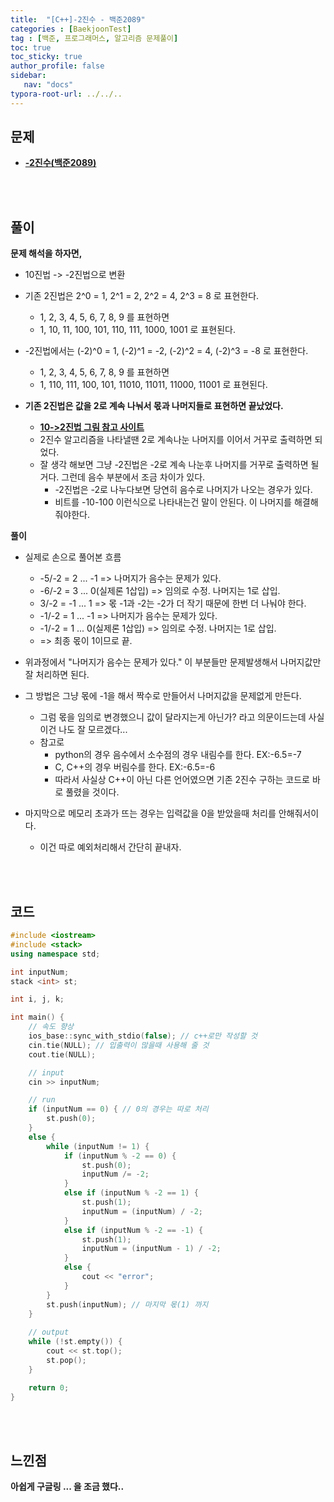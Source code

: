 ```yaml
---
title:  "[C++]-2진수 - 백준2089"
categories : [BaekjoonTest]
tag : [백준, 프로그래머스, 알고리즘 문제풀이]
toc: true
toc_sticky: true
author_profile: false
sidebar:
   nav: "docs"
typora-root-url: ../../..
---
```




## 문제

* **[-2진수(백준2089)](https://www.acmicpc.net/problem/2089)**

<br><br>

## 풀이

**문제 해석을 하자면,**

* 10진법 -> -2진법으로 변환
* 기존 2진법은 2^0 = 1, 2^1 = 2, 2^2 = 4, 2^3 = 8 로 표현한다.
  * 1, 2, 3, 4, 5, 6, 7, 8, 9 를 표현하면
  * 1, 10, 11, 100, 101, 110, 111, 1000, 1001 로 표현된다.

* -2진법에서는 (-2)^0 = 1, (-2)^1 = -2, (-2)^2 = 4, (-2)^3 = -8 로 표현한다.
  * 1, 2, 3, 4, 5, 6, 7, 8, 9 를 표현하면
  * 1, 110, 111, 100, 101, 11010, 11011, 11000, 11001 로 표현된다.

* **기존 2진법은 값을 2로 계속 나눠서 몫과 나머지들로 표현하면 끝났었다.**
  * **[10->2진법 그림 참고 사이트](https://www.google.com/url?sa=i&url=https%3A%2F%2Fpiyoro.github.io%2Fprogram%2F221770535071%2F&psig=AOvVaw1lm-hIK8_DLvRCJyzippOn&ust=1675930377771000&source=images&cd=vfe&ved=0CBAQjRxqFwoTCMj1pqi9hf0CFQAAAAAdAAAAABAE)**
  * 2진수 알고리즘을 나타낼땐 2로 계속나눈 나머지를 이어서 거꾸로 출력하면 되었다.
  * 잘 생각 해보면 그냥 -2진법은 -2로 계속 나눈후 나머지를 거꾸로 출력하면 될거다. 그런데 음수 부분에서 조금 차이가 있다.
    * -2진법은 -2로 나누다보면 당연히 음수로 나머지가 나오는 경우가 있다.
    * 비트를 -10-100 이런식으로 나타내는건 말이 안된다. 이 나머지를 해결해줘야한다.




**풀이**

* 실제로 손으로 풀어본 흐름
  * -5/-2 = 2 ... -1 => 나머지가 음수는 문제가 있다.
  * -6/-2 = 3 ... 0(실제론 1삽입) => 임의로 수정. 나머지는 1로 삽입.
  * 3/-2 = -1 ... 1 => 몫 -1과 -2는 -2가 더 작기 때문에 한번 더 나눠야 한다.
  * -1/-2 = 1 ... -1 => 나머지가 음수는 문제가 있다.
  * -1/-2 = 1 ... 0(실제론 1삽입) => 임의로 수정. 나머지는 1로 삽입.
  * => 최종 몫이 1이므로 끝.

* 위과정에서 "나머지가 음수는 문제가 있다." 이 부분들만 문제발생해서 나머지값만 잘 처리하면 된다.
* 그 방법은 그냥 몫에 -1을 해서 짝수로 만들어서 나머지값을 문제없게 만든다.
  * 그럼 몫을 임의로 변경했으니 값이 달라지는게 아닌가? 라고 의문이드는데 사실 이건 나도 잘 모르겠다...
  * 참고로
    * python의 경우 음수에서 소수점의 경우 내림수를 한다. EX:-6.5=-7
    * C, C++의 경우 버림수를 한다. EX:-6.5=-6
    * 따라서 사실상 C++이 아닌 다른 언어였으면 기존 2진수 구하는 코드로 바로 풀렸을 것이다.

* 마지막으로 메모리 초과가 뜨는 경우는 입력값을 0을 받았을때 처리를 안해줘서이다.
  * 이건 따로 예외처리해서 간단히 끝내자.




<br><br>

## 코드

```c++
#include <iostream>
#include <stack>
using namespace std;

int inputNum;
stack <int> st;

int i, j, k;

int main() {
	// 속도 향상
	ios_base::sync_with_stdio(false); // c++로만 작성할 것
	cin.tie(NULL); // 입출력이 많을때 사용해 줄 것
	cout.tie(NULL);

	// input
	cin >> inputNum;

	// run
	if (inputNum == 0) { // 0의 경우는 따로 처리
		st.push(0);
	}
	else {
		while (inputNum != 1) {
			if (inputNum % -2 == 0) {
				st.push(0);
				inputNum /= -2;
			}
			else if (inputNum % -2 == 1) {
				st.push(1);
				inputNum = (inputNum) / -2;
			}
			else if (inputNum % -2 == -1) {
				st.push(1);
				inputNum = (inputNum - 1) / -2;
			}
			else {
				cout << "error";
			}
		}
		st.push(inputNum); // 마지막 몫(1) 까지
	}
	
	// output
	while (!st.empty()) {
		cout << st.top();
		st.pop();
	}

	return 0;
}
```

<br><br>

## 느낀점

**아쉽게 구글링 ... 을 조금 했다..**

